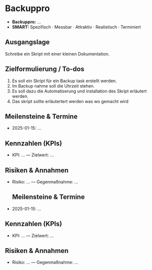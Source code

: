 
# Backuppro
- **Backuppro:** …
- **SMART:** Spezifisch · Messbar · Attraktiv · Realistisch · Terminiert

## Ausgangslage

Schreibe ein Skript mit einer kleinen Dokumentation.


## Zielformulierung / To-dos

1. Es soll ein Skript für ein Backup task erstellt werden.
2. Im Backup nahme soll die Uhrzeit stehen.
3. Es soll dazu die Automatiserung und installation des Skript erläutert werden.
4. Das skript sollte erläutertert werden was wo gemacht wird 

## Meilensteine & Termine
- 2025-01-15: …

## Kennzahlen (KPIs)
- KPI: … — Zielwert: …

## Risiken & Annahmen
- Risiko: … — Gegenmaßnahme: …

  ## Meilensteine & Termine
- 2025-01-15: …

## Kennzahlen (KPIs)
- KPI: … — Zielwert: …

## Risiken & Annahmen
- Risiko: … — Gegenmaßnahme: …
